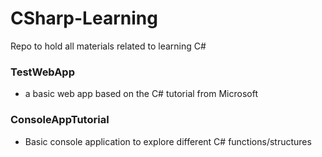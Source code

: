 # CSharp-Learning
Repo to hold all materials related to learning C#

### TestWebApp
- a basic web app based on the C# tutorial from Microsoft 

### ConsoleAppTutorial
- Basic console application to explore different C# functions/structures

